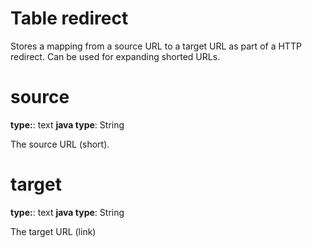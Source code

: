 
Table redirect
====================

Stores a mapping from a source URL to a target URL as part of a HTTP redirect. Can be used for expanding shorted URLs.

# source

**type:**: text
**java type**: String

The source URL (short).

# target

**type:**: text
**java type**: String

The target URL (link)
